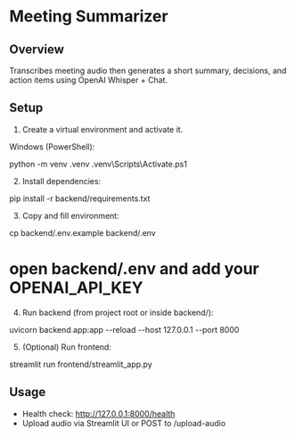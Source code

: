 # Meeting Summarizer

## Overview
Transcribes meeting audio then generates a short summary, decisions, and action items using OpenAI Whisper + Chat.

## Setup
1. Create a virtual environment and activate it.

Windows (PowerShell):

python -m venv .venv
.venv\Scripts\Activate.ps1

2. Install dependencies:

pip install -r backend/requirements.txt

3. Copy and fill environment:

cp backend/.env.example backend/.env
# open backend/.env and add your OPENAI_API_KEY

4. Run backend (from project root or inside backend/):

uvicorn backend.app:app --reload --host 127.0.0.1 --port 8000

5. (Optional) Run frontend:

streamlit run frontend/streamlit_app.py

## Usage
- Health check: http://127.0.0.1:8000/health
- Upload audio via Streamlit UI or POST to /upload-audio


